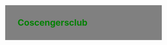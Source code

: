 # Coscengersclub
<!DOCTYPE html>
<html>
<head>
	<meta charset="utf-8">
	<title>Coscengers Event website</title>
	<style>
		#box{
			background-color:blue;
			padding:10px;
			border:5px solid black;
			width:300px;
			height:50px;
			margin-top:50px;
		}
		ul li{
			color:red;
			padding:10px; 
			border:10px;
			border-color: black;
		}
		li:hover,li:active{
			background-color: blue;
		}
		h1{
			background-color: gray;
			color:green;
			padding:40px 40px 40px 40px; 
			border:10px;
			border-color:black; 

		}
	</style>


</head>
<body>

	<h1>Coscengers Event</h1>
	<h3 id="box">Why Coscengers</h3>
	<h2>List of programs conducted in coscengers club</h2>
	<ul >
		<li>Traditional songs</li>
		<li>classical Dance</li>
		<li>Any scripts</li>
		<li>Seminars</li>
		<li>Workshops</li>
		<li>Quiz competition</li>
		<li>Debate</li>
	</ul>
	<p>
		We are happy to bring out the first issue of the departmental magazine “COSCENGERS
INSPIRE” for the academic year 2019. The magazine that is a launch pad for the student’s
creativity and skills will definitely be embraced by the student community.In this issue the
faculty article is on ‘Graph Mining ‘by Dr. PVLS Jagadamba who has neatly introduced the
concept of Graph Mining to the readers. There are two student articles one on the evolution of
robotics and the other on convolution neural networks. The article has introduced the
concepts in the beautiful manner. This is followed by the regular sections of Technology
Review, Know a Scientist, Short Story and Puzzles, Arts. This issue also contains the
Contributions and Achievements of the students of the department during the previous
semester.We are thankful to the entire department for their continuous support in bringing
this issue successful.
</p>

</body>
</html>
